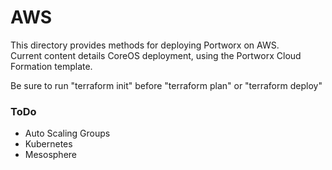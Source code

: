 # AWS
This directory provides methods for deploying Portworx on AWS.   
Current content details CoreOS deployment, using the Portworx Cloud Formation template.

Be sure to run "terraform init" before "terraform plan" or "terraform deploy"

### ToDo
* Auto Scaling Groups
* Kubernetes
* Mesosphere
